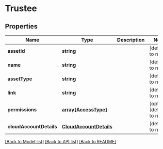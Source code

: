 # Trustee

## Properties
Name | Type | Description | Notes
------------ | ------------- | ------------- | -------------
**assetId** | **string** |  | [default to null]
**name** | **string** |  | [default to null]
**assetType** | **string** |  | [default to null]
**link** | **string** |  | [default to null]
**permissions** | [**array[AccessType]**](AccessType.md) |  | [optional] [default to null]
**cloudAccountDetails** | [**CloudAccountDetails**](CloudAccountDetails.md) |  | [default to null]

[[Back to Model list]](../README.md#documentation-for-models) [[Back to API list]](../README.md#documentation-for-api-endpoints) [[Back to README]](../README.md)


